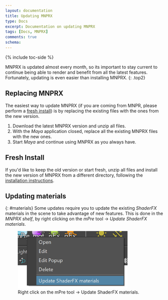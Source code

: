 ```yaml
---
layout: documentation
title: Updating MNPRX
type: Docs
excerpt: Documentation on updating MNPRX
tags: [Docs, MNPRX]
comments: true
schema:
---
```

{% include toc-side %}

MNPRX is updated almost every month, so its important to stay current to continue being able to render and benefit from all the latest features. Fortunately, updating is even easier than installing MNPRX.
{: .top2}

## Replacing MNPRX
The easiest way to update MNPRX (if you are coming from MNPR, please perform a [fresh install](../installation#installation)) is by replacing the existing files with the ones from the new version.
1. Download the latest MNPRX version and unzip all files.
1. With the _Maya_ application closed, replace all the existing MNPRX files with the new ones.
1. Start _Maya_ and continue using MNPRX as you always have.

## Fresh Install
If you'd like to keep the old version or start fresh, unzip all files and install the new version of MNPRX from a different directory, following the [installation instructions](../installation#installation).

## Updating materials
{: #materials}
Some updates require you to update the existing _ShaderFX_ materials in the scene to take advantage of new features. This is done in the _MNPRX shelf_, by right clicking on the _mPre_ tool -> _Update ShaderFX materials_.

<figure class="pull-center">
	<img src="/images/MNPRX/update-shaderfx.png" alt="Updating ShaderFX materials" style="width: 350px">
	<figcaption>Right click on the mPre tool -> Update ShaderFX materials.</figcaption>
</figure>
